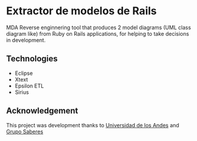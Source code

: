 # Extractor de modelos de Rails
MDA Reverse enginnering tool that produces 2 model diagrams (UML class diagram like) from Ruby on Rails applications, for helping to take decisions in development.

## Technologies  
- Eclipse 
- Xtext
- Epsilon ETL
- Sirius

## Acknowledgement
This project was development thanks to [Universidad de los Andes](http://www.uniandes.edu.co) and [Grupo Saberes](http://gruposaberes.co)
